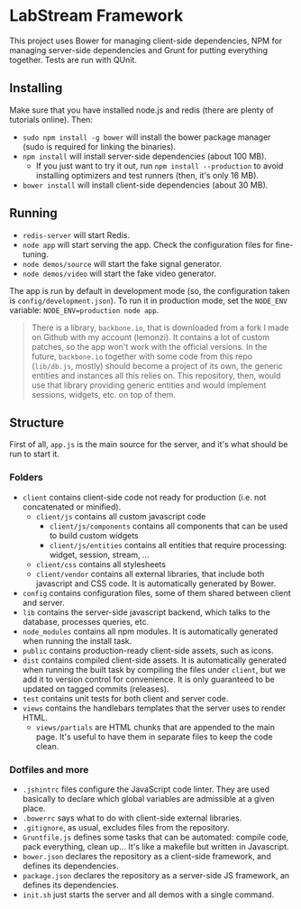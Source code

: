LabStream Framework
====================

This project uses Bower for managing client-side dependencies, NPM for managing server-side dependencies and Grunt for putting everything together. Tests are run with QUnit.

Installing
-----------

Make sure that you have installed node.js and redis (there are plenty of tutorials online). Then:

* `sudo npm install -g bower` will install the bower package manager (sudo is required for linking the binaries).
* `npm install` will install server-side dependencies (about 100 MB).
	* If you just want to try it out, run `npm install --production` to avoid installing optimizers and test runners (then, it's only 16 MB).
* `bower install` will install client-side dependencies (about 30 MB).

Running
-------

* `redis-server` will start Redis.
* `node app` will start serving the app. Check the configuration files for fine-tuning.
* `node demos/source` will start the fake signal generator.
* `node demos/video` will start the fake video generator.

The app is run by default in development mode (so, the configuration taken is `config/development.json`). To run it in production mode, set the `NODE_ENV` variable: `NODE_ENV=production node app`.

> There is a library, `backbone.io`, that is downloaded from a fork I made on Github with my account (lemonzi). It contains a lot of custom patches, so the app won't work with the official versions.
> In the future, `backbone.io` together with some code from this repo (`lib/db.js`, mostly) should become a project of its own, the generic entities and instances all this relies on. This repository, then, would use that library providing generic entities and would implement sessions, widgets, etc. on top of them.

Structure
----

First of all, `app.js` is the main source for the server, and it's what should be run to start it.

### Folders

* `client` contains client-side code not ready for production (i.e. not concatenated or minified).
	* `client/js` contains all custom javascript code
	    * `client/js/components` contains all components that can be used to build custom widgets
	    * `client/js/entities` contains all entities that require processing: widget, session, stream, ...
	* `client/css` contains all stylesheets
	* `client/vendor` contains all external libraries, that include both javascript and CSS code. It is automatically generated by Bower.
* `config` contains configuration files, some of them shared between client and server.
* `lib` contains the server-side javascript backend, which talks to the database, processes queries, etc.
* `node_modules` contains all npm modules. It is automatically generated when running the install task.
* `public` contains production-ready client-side assets, such as icons.
* `dist` contains compiled client-side assets. It is automatically generated when running the built task by compiling the files under `client`, but we add it to version control for convenience. It is only guaranteed to be updated on tagged commits (releases).
* `test` contains unit tests for both client and server code.
* `views` contains the handlebars templates that the server uses to render HTML.
    * `views/partials` are HTML chunks that are appended to the main page. It's useful to have them in separate files to keep the code clean.

### Dotfiles and more

* `.jshintrc` files configure the JavaScript code linter. They are used basically to declare which global variables are admissible at a given place.
* `.bowerrc` says what to do with client-side external libraries.
* `.gitignore`, as usual, excludes files from the repository.
* `Gruntfile.js` defines some tasks that can be automated: compile code, pack everything, clean up... It's like a makefile but written in Javascript.
* `bower.json` declares the repository as a client-side framework, and defines its dependencies.
* `package.json` declares the repository as a server-side JS framework, an defines its dependencies.
* `init.sh` just starts the server and all demos with a single command.
